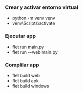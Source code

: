 ### Crear y activar entorno virtual

* python -m venv venv
* venv\Scripts\activate

### Ejecutar app

* flet run main.py
* flet run --web main.py

### Complilar app

* flet build web
* flet build apk
* flet build windows